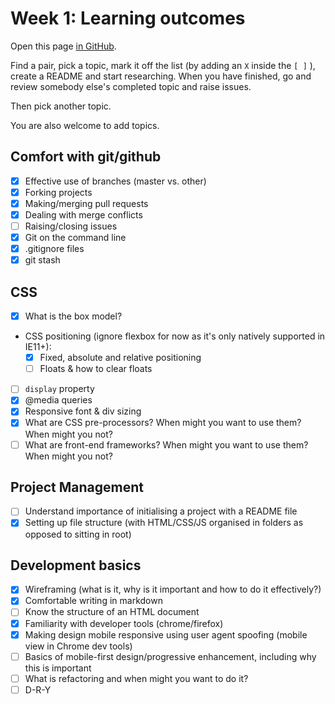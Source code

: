 # Week 1: Learning outcomes

Open this page [in GitHub](https://github.com/FAC6/book/blob/master/patterns/week1/README.md).

Find a pair, pick a topic, mark it off the list (by adding an `X` inside the `[ ]` ), create a README and start researching. When you have finished, go and review somebody else's completed topic and raise issues.

Then pick another topic.

You are also welcome to add topics.

## Comfort with git/github
- [x] Effective use of branches (master vs. other)
- [x] Forking projects
- [x] Making/merging pull requests
- [x] Dealing with merge conflicts
- [ ] Raising/closing issues
- [x] Git on the command line
- [x] .gitignore files
- [x] git stash

## CSS
- [x] What is the box model?
- CSS positioning (ignore flexbox for now as it's only natively supported in IE11+):
  - [x] Fixed, absolute and relative positioning
  - [ ] Floats & how to clear floats
- [ ] `display` property
- [x] @media queries
- [x] Responsive font & div sizing
- [x] What are CSS pre-processors? When might you want to use them? When might you not?
- [ ] What are front-end frameworks? When might you want to use them? When might you not?

## Project Management
- [ ] Understand importance of initialising a project with a README file
- [x] Setting up file structure (with HTML/CSS/JS organised in folders as opposed to sitting in root)

## Development basics
- [x] Wireframing (what is it, why is it important and how to do it effectively?)
- [x] Comfortable writing in markdown
- [ ] Know the structure of an HTML document
- [x] Familiarity with developer tools (chrome/firefox)
- [x] Making design mobile responsive using user agent spoofing (mobile view in Chrome dev tools)
- [ ] Basics of mobile-first design/progressive enhancement, including why this is important
- [ ] What is refactoring and when might you want to do it?
- [ ] D-R-Y

